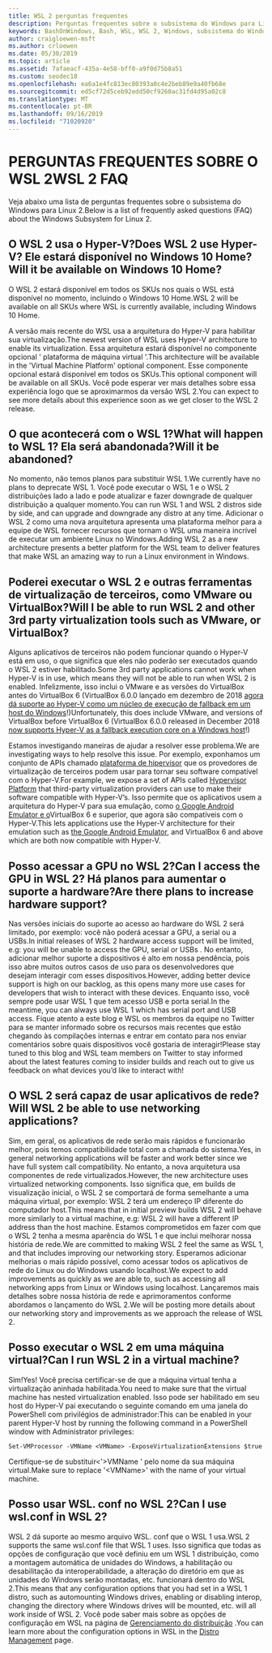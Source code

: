 ```yaml
---
title: WSL 2 perguntas frequentes
description: Perguntas frequentes sobre o subsistema do Windows para Linux 2
keywords: BashOnWindows, Bash, WSL, WSL 2, Windows, subsistema do Windows para Linux, subsistema do Windows, Ubuntu, Debian, Suse, Windows 10, instalar
author: craigloewen-msft
ms.author: crloewen
ms.date: 05/30/2019
ms.topic: article
ms.assetid: 7afaeacf-435a-4e58-bff0-a9f0d75b8a51
ms.custom: seodec18
ms.openlocfilehash: ea6a1e4fc813ec80393a0c4e2beb89e9a40fb68e
ms.sourcegitcommit: ed5cf72d5ceb92edd50cf9260ac31fd4d95a02c8
ms.translationtype: MT
ms.contentlocale: pt-BR
ms.lasthandoff: 09/16/2019
ms.locfileid: "71020920"
---
```

# <a name="wsl-2-faq"></a><span data-ttu-id="4835d-104">PERGUNTAS FREQUENTES SOBRE O WSL 2</span><span class="sxs-lookup"><span data-stu-id="4835d-104">WSL 2 FAQ</span></span>

<span data-ttu-id="4835d-105">Veja abaixo uma lista de perguntas frequentes sobre o subsistema do Windows para Linux 2.</span><span class="sxs-lookup"><span data-stu-id="4835d-105">Below is a list of frequently asked questions (FAQ) about the Windows Subsystem for Linux 2.</span></span>

## <a name="does-wsl-2-use-hyper-v-will-it-be-available-on-windows-10-home"></a><span data-ttu-id="4835d-106">O WSL 2 usa o Hyper-V?</span><span class="sxs-lookup"><span data-stu-id="4835d-106">Does WSL 2 use Hyper-V?</span></span> <span data-ttu-id="4835d-107">Ele estará disponível no Windows 10 Home?</span><span class="sxs-lookup"><span data-stu-id="4835d-107">Will it be available on Windows 10 Home?</span></span>

<span data-ttu-id="4835d-108">O WSL 2 estará disponível em todos os SKUs nos quais o WSL está disponível no momento, incluindo o Windows 10 Home.</span><span class="sxs-lookup"><span data-stu-id="4835d-108">WSL 2 will be available on all SKUs where WSL is currently available, including Windows 10 Home.</span></span>

<span data-ttu-id="4835d-109">A versão mais recente do WSL usa a arquitetura do Hyper-V para habilitar sua virtualização.</span><span class="sxs-lookup"><span data-stu-id="4835d-109">The newest version of WSL uses Hyper-V architecture to enable its virtualization.</span></span> <span data-ttu-id="4835d-110">Essa arquitetura estará disponível no componente opcional ' plataforma de máquina virtual '.</span><span class="sxs-lookup"><span data-stu-id="4835d-110">This architecture will be available in the 'Virtual Machine Platform' optional component.</span></span> <span data-ttu-id="4835d-111">Esse componente opcional estará disponível em todos os SKUs.</span><span class="sxs-lookup"><span data-stu-id="4835d-111">This optional component will be available on all SKUs.</span></span> <span data-ttu-id="4835d-112">Você pode esperar ver mais detalhes sobre essa experiência logo que se aproximarmos da versão WSL 2.</span><span class="sxs-lookup"><span data-stu-id="4835d-112">You can expect to see more details about this experience soon as we get closer to the WSL 2 release.</span></span>

## <a name="what-will-happen-to-wsl-1-will-it-be-abandoned"></a><span data-ttu-id="4835d-113">O que acontecerá com o WSL 1?</span><span class="sxs-lookup"><span data-stu-id="4835d-113">What will happen to WSL 1?</span></span> <span data-ttu-id="4835d-114">Ela será abandonada?</span><span class="sxs-lookup"><span data-stu-id="4835d-114">Will it be abandoned?</span></span>

<span data-ttu-id="4835d-115">No momento, não temos planos para substituir WSL 1.</span><span class="sxs-lookup"><span data-stu-id="4835d-115">We currently have no plans to deprecate WSL 1.</span></span> <span data-ttu-id="4835d-116">Você pode executar o WSL 1 e o WSL 2 distribuições lado a lado e pode atualizar e fazer downgrade de qualquer distribuição a qualquer momento.</span><span class="sxs-lookup"><span data-stu-id="4835d-116">You can run WSL 1 and WSL 2 distros side by side, and can upgrade and downgrade any distro at any time.</span></span> <span data-ttu-id="4835d-117">Adicionar o WSL 2 como uma nova arquitetura apresenta uma plataforma melhor para a equipe de WSL fornecer recursos que tornam o WSL uma maneira incrível de executar um ambiente Linux no Windows.</span><span class="sxs-lookup"><span data-stu-id="4835d-117">Adding WSL 2 as a new architecture presents a better platform for the WSL team to deliver features that make WSL an amazing way to run a Linux environment in Windows.</span></span>

## <a name="will-i-be-able-to-run-wsl-2-and-other-3rd-party-virtualization-tools-such-as-vmware-or-virtualbox"></a><span data-ttu-id="4835d-118">Poderei executar o WSL 2 e outras ferramentas de virtualização de terceiros, como VMware ou VirtualBox?</span><span class="sxs-lookup"><span data-stu-id="4835d-118">Will I be able to run WSL 2 and other 3rd party virtualization tools such as VMware, or VirtualBox?</span></span>

<span data-ttu-id="4835d-119">Alguns aplicativos de terceiros não podem funcionar quando o Hyper-V está em uso, o que significa que eles não poderão ser executados quando o WSL 2 estiver habilitado.</span><span class="sxs-lookup"><span data-stu-id="4835d-119">Some 3rd party applications cannot work when Hyper-V is in use, which means they will not be able to run when WSL 2 is enabled.</span></span> <span data-ttu-id="4835d-120">Infelizmente, isso inclui o VMware e as versões do VirtualBox antes do VirtualBox 6 (VirtualBox 6.0.0 lançado em dezembro de 2018 [agora dá suporte ao Hyper-V como um núcleo de execução de fallback em um host do Windows][1]!)</span><span class="sxs-lookup"><span data-stu-id="4835d-120">Unfortunately, this does include VMware, and versions of VirtualBox before VirtualBox 6 (VirtualBox 6.0.0 released in December 2018 [now supports Hyper-V as a fallback execution core on a Windows host][1]!)</span></span>

<span data-ttu-id="4835d-121">Estamos investigando maneiras de ajudar a resolver esse problema.</span><span class="sxs-lookup"><span data-stu-id="4835d-121">We are investigating ways to help resolve this issue.</span></span> <span data-ttu-id="4835d-122">Por exemplo, exponhamos um conjunto de APIs chamado [plataforma de hipervisor][2] que os provedores de virtualização de terceiros podem usar para tornar seu software compatível com o Hyper-V.</span><span class="sxs-lookup"><span data-stu-id="4835d-122">For example, we expose a set of APIs called [Hypervisor Platform][2] that third-party virtualization providers can use to make their software compatible with Hyper-V’s.</span></span> <span data-ttu-id="4835d-123">Isso permite que os aplicativos usem a arquitetura do Hyper-V para sua emulação, como [o Google Android Emulator e o][3]VirtualBox 6 e superior, que agora são compatíveis com o Hyper-V.</span><span class="sxs-lookup"><span data-stu-id="4835d-123">This lets applications use the Hyper-V architecture for their emulation such as [the Google Android Emulator][3], and VirtualBox 6 and above which are both now compatible with Hyper-V.</span></span>

## <a name="can-i-access-the-gpu-in-wsl-2-are-there-plans-to-increase-hardware-support"></a><span data-ttu-id="4835d-124">Posso acessar a GPU no WSL 2?</span><span class="sxs-lookup"><span data-stu-id="4835d-124">Can I access the GPU in WSL 2?</span></span> <span data-ttu-id="4835d-125">Há planos para aumentar o suporte a hardware?</span><span class="sxs-lookup"><span data-stu-id="4835d-125">Are there plans to increase hardware support?</span></span>

<span data-ttu-id="4835d-126">Nas versões iniciais do suporte ao acesso ao hardware do WSL 2 será limitado, por exemplo: você não poderá acessar a GPU, a serial ou a USBs.</span><span class="sxs-lookup"><span data-stu-id="4835d-126">In initial releases of WSL 2 hardware access support will be limited, e.g: you will be unable to access the GPU, serial or USBs .</span></span> <span data-ttu-id="4835d-127">No entanto, adicionar melhor suporte a dispositivos é alto em nossa pendência, pois isso abre muitos outros casos de uso para os desenvolvedores que desejam interagir com esses dispositivos.</span><span class="sxs-lookup"><span data-stu-id="4835d-127">However, adding better device support is high on our backlog, as this opens many more use cases for developers that wish to interact with these devices.</span></span> <span data-ttu-id="4835d-128">Enquanto isso, você sempre pode usar WSL 1 que tem acesso USB e porta serial.</span><span class="sxs-lookup"><span data-stu-id="4835d-128">In the meantime, you can always use WSL 1 which has serial port and USB access.</span></span> <span data-ttu-id="4835d-129">Fique atento a este blog e WSL os membros da equipe no Twitter para se manter informado sobre os recursos mais recentes que estão chegando às compilações internas e entrar em contato para nos enviar comentários sobre quais dispositivos você gostaria de interagir!</span><span class="sxs-lookup"><span data-stu-id="4835d-129">Please stay tuned to this blog and WSL team members on Twitter to stay informed about the latest features coming to insider builds and reach out to give us feedback on what devices you’d like to interact with!</span></span>

## <a name="will-wsl-2-be-able-to-use-networking-applications"></a><span data-ttu-id="4835d-130">O WSL 2 será capaz de usar aplicativos de rede?</span><span class="sxs-lookup"><span data-stu-id="4835d-130">Will WSL 2 be able to use networking applications?</span></span>

<span data-ttu-id="4835d-131">Sim, em geral, os aplicativos de rede serão mais rápidos e funcionarão melhor, pois temos compatibilidade total com a chamada do sistema.</span><span class="sxs-lookup"><span data-stu-id="4835d-131">Yes, in general networking applications will be faster and work better since we have full system call compatibility.</span></span> <span data-ttu-id="4835d-132">No entanto, a nova arquitetura usa componentes de rede virtualizados.</span><span class="sxs-lookup"><span data-stu-id="4835d-132">However, the new architecture uses virtualized networking components.</span></span> <span data-ttu-id="4835d-133">Isso significa que, em builds de visualização inicial, o WSL 2 se comportará de forma semelhante a uma máquina virtual, por exemplo: WSL 2 terá um endereço IP diferente do computador host.</span><span class="sxs-lookup"><span data-stu-id="4835d-133">This means that in initial preview builds WSL 2 will behave more similarly to a virtual machine, e.g: WSL 2 will have a different IP address than the host machine.</span></span> <span data-ttu-id="4835d-134">Estamos comprometidos em fazer com que o WSL 2 tenha a mesma aparência do WSL 1 e que inclui melhorar nossa história de rede.</span><span class="sxs-lookup"><span data-stu-id="4835d-134">We are committed to making WSL 2 feel the same as WSL 1, and that includes improving our networking story.</span></span> <span data-ttu-id="4835d-135">Esperamos adicionar melhorias o mais rápido possível, como acessar todos os aplicativos de rede do Linux ou do Windows usando localhost.</span><span class="sxs-lookup"><span data-stu-id="4835d-135">We expect to add improvements as quickly as we are able to, such as accessing all networking apps from Linux or Windows using localhost.</span></span> <span data-ttu-id="4835d-136">Lançaremos mais detalhes sobre nossa história de rede e aprimoramentos conforme abordamos o lançamento do WSL 2.</span><span class="sxs-lookup"><span data-stu-id="4835d-136">We will be posting more details about our networking story and improvements as we approach the release of WSL 2.</span></span>

## <a name="can-i-run-wsl-2-in-a-virtual-machine"></a><span data-ttu-id="4835d-137">Posso executar o WSL 2 em uma máquina virtual?</span><span class="sxs-lookup"><span data-stu-id="4835d-137">Can I run WSL 2 in a virtual machine?</span></span>

<span data-ttu-id="4835d-138">Sim!</span><span class="sxs-lookup"><span data-stu-id="4835d-138">Yes!</span></span> <span data-ttu-id="4835d-139">Você precisa certificar-se de que a máquina virtual tenha a virtualização aninhada habilitada.</span><span class="sxs-lookup"><span data-stu-id="4835d-139">You need to make sure that the virtual machine has nested virtualization enabled.</span></span> <span data-ttu-id="4835d-140">Isso pode ser habilitado em seu host do Hyper-V pai executando o seguinte comando em uma janela do PowerShell com privilégios de administrador:</span><span class="sxs-lookup"><span data-stu-id="4835d-140">This can be enabled in your parent Hyper-V host by running the following command in a PowerShell window with Administrator privileges:</span></span>

`Set-VMProcessor -VMName <VMName> -ExposeVirtualizationExtensions $true`

<span data-ttu-id="4835d-141">Certifique-se de substituir&lt;'&gt;VMName ' pelo nome da sua máquina virtual.</span><span class="sxs-lookup"><span data-stu-id="4835d-141">Make sure to replace '&lt;VMName&gt;' with the name of your virtual machine.</span></span>

## <a name="can-i-use-wslconf-in-wsl-2"></a><span data-ttu-id="4835d-142">Posso usar WSL. conf no WSL 2?</span><span class="sxs-lookup"><span data-stu-id="4835d-142">Can I use wsl.conf in WSL 2?</span></span>

<span data-ttu-id="4835d-143">WSL 2 dá suporte ao mesmo arquivo WSL. conf que o WSL 1 usa.</span><span class="sxs-lookup"><span data-stu-id="4835d-143">WSL 2 supports the same wsl.conf file that WSL 1 uses.</span></span> <span data-ttu-id="4835d-144">Isso significa que todas as opções de configuração que você definiu em um WSL 1 distribuição, como a montagem automática de unidades do Windows, a habilitação ou desabilitação da interoperabilidade, a alteração do diretório em que as unidades do Windows serão montadas, etc. funcionará dentro do WSL 2.</span><span class="sxs-lookup"><span data-stu-id="4835d-144">This means that any configuration options that you had set in a WSL 1 distro, such as automounting Windows drives, enabling or disabling interop, changing the directory where Windows drives will be mounted, etc. will all work inside of WSL 2.</span></span> <span data-ttu-id="4835d-145">Você pode saber mais sobre as opções de configuração em WSL na página de [Gerenciamento do distribuição](./wsl-config.md) .</span><span class="sxs-lookup"><span data-stu-id="4835d-145">You can learn more about the configuration options in WSL in the [Distro Management](./wsl-config.md) page.</span></span> 

 [1]: https://www.virtualbox.org/wiki/Changelog-6.0
 [2]: https://docs.microsoft.com/en-us/virtualization/api/
 [3]: https://devblogs.microsoft.com/visualstudio/hyper-v-android-emulator-support/
